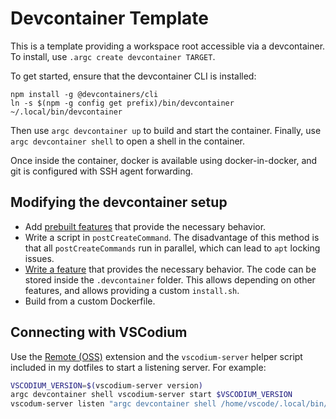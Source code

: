# Devcontainer Template

This is a template providing a workspace root accessible via a devcontainer. To install, use `.argc create devcontainer TARGET`.

To get started, ensure that the devcontainer CLI is installed:

```
npm install -g @devcontainers/cli
ln -s $(npm -g config get prefix)/bin/devcontainer ~/.local/bin/devcontainer
```

Then use `argc devcontainer up` to build and start the container. Finally, use `argc devcontainer shell` to open a shell in the container.

Once inside the container, docker is available using docker-in-docker, and git is configured with SSH agent forwarding.

## Modifying the devcontainer setup

- Add [prebuilt features](https://containers.dev/features) that provide the necessary behavior.
- Write a script in `postCreateCommand`. The disadvantage of this method is that all `postCreateCommands` run in parallel, which can lead to `apt` locking issues.
- [Write a feature](https://containers.dev/implementors/features/) that provides the necessary behavior. The code can be stored inside the `.devcontainer` folder. This allows depending on other features, and allows providing a custom `install.sh`.
- Build from a custom Dockerfile.

## Connecting with VSCodium

Use the [Remote (OSS)](https://open-vsx.org/extension/xaberus/remote-oss) extension and the `vscodium-server` helper script included in my dotfiles to start a listening server. For example:

```bash
VSCODIUM_VERSION=$(vscodium-server version)
argc devcontainer shell vscodium-server start $VSCODIUM_VERSION
vscodum-server listen "argc devcontainer shell /home/vscode/.local/bin/vscodium-server connect $VSCODIUM_VERSION"
```

